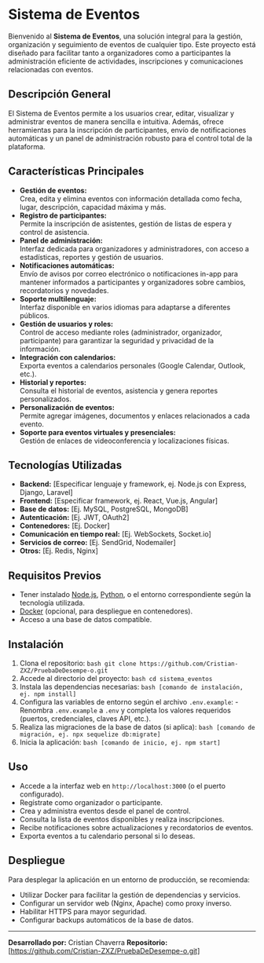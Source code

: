 # Sistema de Eventos

Bienvenido al **Sistema de Eventos**, una solución integral para la gestión, organización y seguimiento de eventos de cualquier tipo. Este proyecto está diseñado para facilitar tanto a organizadores como a participantes la administración eficiente de actividades, inscripciones y comunicaciones relacionadas con eventos.

## Descripción General

El Sistema de Eventos permite a los usuarios crear, editar, visualizar y administrar eventos de manera sencilla e intuitiva. Además, ofrece herramientas para la inscripción de participantes, envío de notificaciones automáticas y un panel de administración robusto para el control total de la plataforma.

## Características Principales

- **Gestión de eventos:**  
    Crea, edita y elimina eventos con información detallada como fecha, lugar, descripción, capacidad máxima y más.
- **Registro de participantes:**  
    Permite la inscripción de asistentes, gestión de listas de espera y control de asistencia.
- **Panel de administración:**  
    Interfaz dedicada para organizadores y administradores, con acceso a estadísticas, reportes y gestión de usuarios.
- **Notificaciones automáticas:**  
    Envío de avisos por correo electrónico o notificaciones in-app para mantener informados a participantes y organizadores sobre cambios, recordatorios y novedades.
- **Soporte multilenguaje:**  
    Interfaz disponible en varios idiomas para adaptarse a diferentes públicos.
- **Gestión de usuarios y roles:**  
    Control de acceso mediante roles (administrador, organizador, participante) para garantizar la seguridad y privacidad de la información.
- **Integración con calendarios:**  
    Exporta eventos a calendarios personales (Google Calendar, Outlook, etc.).
- **Historial y reportes:**  
    Consulta el historial de eventos, asistencia y genera reportes personalizados.
- **Personalización de eventos:**  
    Permite agregar imágenes, documentos y enlaces relacionados a cada evento.
- **Soporte para eventos virtuales y presenciales:**  
    Gestión de enlaces de videoconferencia y localizaciones físicas.

## Tecnologías Utilizadas

- **Backend:** [Especificar lenguaje y framework, ej. Node.js con Express, Django, Laravel]
- **Frontend:** [Especificar framework, ej. React, Vue.js, Angular]
- **Base de datos:** [Ej. MySQL, PostgreSQL, MongoDB]
- **Autenticación:** [Ej. JWT, OAuth2]
- **Contenedores:** [Ej. Docker]
- **Comunicación en tiempo real:** [Ej. WebSockets, Socket.io]
- **Servicios de correo:** [Ej. SendGrid, Nodemailer]
- **Otros:** [Ej. Redis, Nginx]

## Requisitos Previos

- Tener instalado [Node.js](https://nodejs.org/), [Python](https://www.python.org/), o el entorno correspondiente según la tecnología utilizada.
- [Docker](https://www.docker.com/) (opcional, para despliegue en contenedores).
- Acceso a una base de datos compatible.

## Instalación

1. Clona el repositorio:
        ```bash
        git clone https://github.com/Cristian-ZXZ/PruebaDeDesempe-o.git
        ```
2. Accede al directorio del proyecto:
        ```bash
        cd sistema_eventos
        ```
3. Instala las dependencias necesarias:
        ```bash
        [comando de instalación, ej. npm install]
        ```
4. Configura las variables de entorno según el archivo `.env.example`:
        - Renombra `.env.example` a `.env` y completa los valores requeridos (puertos, credenciales, claves API, etc.).
5. Realiza las migraciones de la base de datos (si aplica):
        ```bash
        [comando de migración, ej. npx sequelize db:migrate]
        ```
6. Inicia la aplicación:
        ```bash
        [comando de inicio, ej. npm start]
        ```

## Uso

- Accede a la interfaz web en `http://localhost:3000` (o el puerto configurado).
- Regístrate como organizador o participante.
- Crea y administra eventos desde el panel de control.
- Consulta la lista de eventos disponibles y realiza inscripciones.
- Recibe notificaciones sobre actualizaciones y recordatorios de eventos.
- Exporta eventos a tu calendario personal si lo deseas.

## Despliegue

Para desplegar la aplicación en un entorno de producción, se recomienda:

- Utilizar Docker para facilitar la gestión de dependencias y servicios.
- Configurar un servidor web (Nginx, Apache) como proxy inverso.
- Habilitar HTTPS para mayor seguridad.
- Configurar backups automáticos de la base de datos.
---

**Desarrollado por:** Cristian Chaverra
**Repositorio:** [https://github.com/Cristian-ZXZ/PruebaDeDesempe-o.git]

